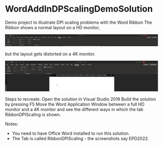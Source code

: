 # WordAddInDPScalingDemoSolution
Demo project to illustrate DPI scaling problems with the Word Ribbon
The Ribbon shows a normal layout on a HD monitor, 

![HD-Monitor Ribbon](https://github.com/nvstrien/WordAddInDPScalingDemoSolution/blob/master/WordAddInDPScalingDemoProject/Ribbon_HD.jpg)

but the layout gets distorted on a 4K monitor.

![4K-Monitor Ribbon](https://github.com/nvstrien/WordAddInDPScalingDemoSolution/blob/master/WordAddInDPScalingDemoProject/Ribbon_4K.jpg)

Steps to recreate:
Open the solution in Visual Studio 2019
Build the solution by pressing F5
Move the Word Application Window between a full HD monitor and a 4K monitor and see the different ways in which the tab RibbonDPIScaling is shown.

Notes: 
- You need to have Office Word installed to run this solution.
- The Tab is called RibbonDPIScaling - the screenshots say EPD2022. 

